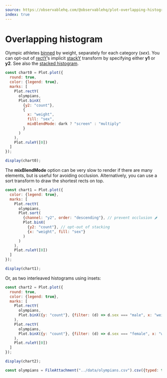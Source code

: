 ```yaml
---
source: https://observablehq.com/@observablehq/plot-overlapping-histogram
index: true
---
```


# Overlapping histogram

Olympic athletes [binned](https://observablehq.com/plot/transforms/bin) by weight, separately for each category (_sex_). You can opt-out of [rectY](https://observablehq.com/plot/marks/rect)’s implicit [stackY](https://observablehq.com/plot/transforms/stack) transform by specifying either **y1** or **y2**. See also the [stacked histogram](./stacked-histogram).

```js echo
const chart0 = Plot.plot({
  round: true,
  color: {legend: true},
  marks: [
    Plot.rectY(
      olympians,
      Plot.binX(
        {y2: "count"},
        {
          x: "weight",
          fill: "sex",
          mixBlendMode: dark ? "screen" : "multiply"
        }
      )
    ),
    Plot.ruleY([0])
  ]
});

display(chart0);
```

The **mixBlendMode** option can be very slow to render if there are many elements, but is useful for avoiding occlusion. Alternatively, you can use a sort transform to draw the shortest rects on top.

```js echo
const chart1 = Plot.plot({
  color: {legend: true},
  marks: [
    Plot.rectY(
      olympians,
      Plot.sort(
        {channel: "y2", order: "descending"}, // prevent occlusion 🌶️
        Plot.binX(
          {y2: "count"}, // opt-out of stacking
          {x: "weight", fill: "sex"}
        )
      )
    ),
    Plot.ruleY([0])
  ]
});

display(chart1);
```

Or, as two interleaved histograms using insets:

```js echo
const chart2 = Plot.plot({
  round: true,
  color: {legend: true},
  marks: [
    Plot.rectY(
      olympians,
      Plot.binX({y: "count"}, {filter: (d) => d.sex === "male", x: "weight", fill: "sex", insetLeft: 4})
    ),
    Plot.rectY(
      olympians,
      Plot.binX({y: "count"}, {filter: (d) => d.sex === "female", x: "weight", fill: "sex", insetRight: 4})
    ),
    Plot.ruleY([0])
  ]
});

display(chart2);
```

```js echo
const olympians = FileAttachment("../data/olympians.csv").csv({typed: true});
```

